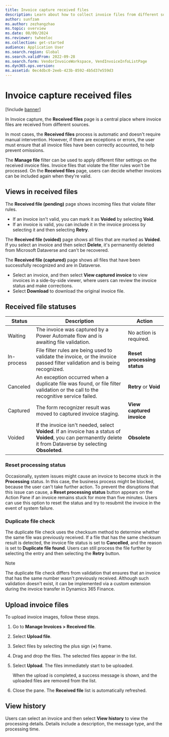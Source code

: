 ```yaml
---
title: Invoice capture received files
description: Learn about how to collect invoice files from different sources in Invoice capture, including an outline on views in received files.
author: sunfzam
ms.author: zezhangzhao
ms.topic: overview
ms.date: 08/09/2024
ms.reviewer: twheeloc
ms.collection: get-started
audience: Application User
ms.search.region: Global
ms.search.validFrom: 2022-09-28
ms.search.form: VendorInvoiceWorkspace, VendInvoiceInfoListPage
ms.dyn365.ops.version: 
ms.assetid: 0ec4dbc0-2eeb-423b-8592-4b5d37e559d3
---
```


# Invoice capture received files

[!include [banner](../includes/banner.md)]

In Invoice capture, the **Received files** page is a central place where invoice files are received from different sources.

In most cases, the **Received files** process is automatic and doesn't require manual intervention. However, if there are exceptions or errors, the user must ensure that all invoice files have been correctly accounted, to help prevent omissions.

The **Manage file** filter can be used to apply different filter settings on the received invoice files. Invoice files that violate the filter rules won't be processed. On the **Received files** page, users can decide whether invoices can be included again when they're valid.

## Views in received files

The **Received file (pending)** page shows incoming files that violate filter rules.

- If an invoice isn't valid, you can mark it as **Voided** by selecting **Void**.
- If an invoice is valid, you can include it in the invoice process by selecting it and then selecting **Retry**.

The **Received file (voided)** page shows all files that are marked as **Voided**. If you select an invoice and then select **Delete**, it's permanently deleted from Microsoft Dataverse and can't be recovered.

The **Received file (captured)** page shows all files that have been successfully recognized and are in Dataverse.

- Select an invoice, and then select **View captured invoice** to view invoices in a side-by-side viewer, where users can review the invoice status and make corrections.
- Select **Download** to download the original invoice file.

## Received file statuses

| Status | Description | Action |
|---|---|---|
| Waiting | The invoice was captured by a Power Automate flow and is awaiting file validation. | No action is required. |
| In-process | File filter rules are being used to validate the invoice, or the invoice passed filter validation and is being recognized. | **Reset processing status** |
| Canceled | An exception occurred when a duplicate file was found, or file filter validation or the call to the recognitive service failed. | **Retry** or **Void** |
| Captured | The form recognizer result was moved to captured invoice staging. | **View captured invoice** |
| Voided | If the invoice isn't needed, select **Voided**. If an invoice has a status of **Voided**, you can permanently delete it from Dataverse by selecting **Obsoleted**. | **Obsolete** |

### Reset processing status

Occasionally, system issues might cause an invoice to become stuck in the **Processing** status. In this case, the business process might be blocked, because the user can't take further action. To prevent the disruptions that this issue can cause, a **Reset processing status** button appears on the Action Pane if an invoice remains stuck for more than five minutes. Users can use this option to reset the status and try to resubmit the invoice in the event of system failure.

### Duplicate file check

The duplicate file check uses the checksum method to determine whether the same file was previously received. If a file that has the same checksum result is detected, the invoice file status is set to **Cancelled**, and the reason is set to **Duplicate file found**. Users can still process the file further by selecting the entry and then selecting the **Retry** button.

> [!NOTE]
> The duplicate file check differs from validation that ensures that an invoice that has the same number wasn't previously received. Although such validation doesn't exist, it can be implemented via a custom extension during the invoice transfer in Dynamics 365 Finance.

## Upload invoice files

To upload invoice images, follow these steps.

1. Go to **Manage Invoices \> Received file**.
2. Select **Upload file**.
3. Select files by selecting the plus sign (**+**) frame.
4. Drag and drop the files. The selected files appear in the list.
5. Select **Upload**. The files immediately start to be uploaded.

    When the upload is completed, a success message is shown, and the uploaded files are removed from the list.

6. Close the pane. The **Received file** list is automatically refreshed.

## View history

Users can select an invoice and then select **View history** to view the processing details. Details include a description, the message type, and the processing time.
